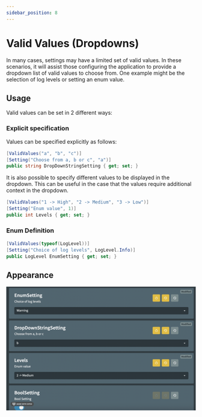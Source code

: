 ```yaml
---
sidebar_position: 8
---
```


# Valid Values (Dropdowns)

In many cases, settings may have a limited set of valid values. In these scenarios, it will assist those configuring the application to provide a dropdown list of valid values to choose from. One example might be the selection of log levels or setting an enum value.

## Usage

Valid values can be set in 2 different ways:

### Explicit specification

Values can be specified explicitly as follows:

```c#
[ValidValues("a", "b", "c")]
[Setting("Choose from a, b or c", "a")]
public string DropDownStringSetting { get; set; }
```

It is also possible to specify different values to be displayed in the dropdown. This can be useful in the case that the values require additional context in the dropdown.

```c#
[ValidValues("1 -> High", "2 -> Medium", "3 -> Low")]
[Setting("Enum value", 1)]
public int Levels { get; set; }
```

### Enum Definition

```c#
[ValidValues(typeof(LogLevel))]
[Setting("Choice of log levels", LogLevel.Info)]
public LogLevel EnumSetting { get; set; }
```

## Appearance

![2022-08-02 21.25.39](../../../static/img/valid-values.png)